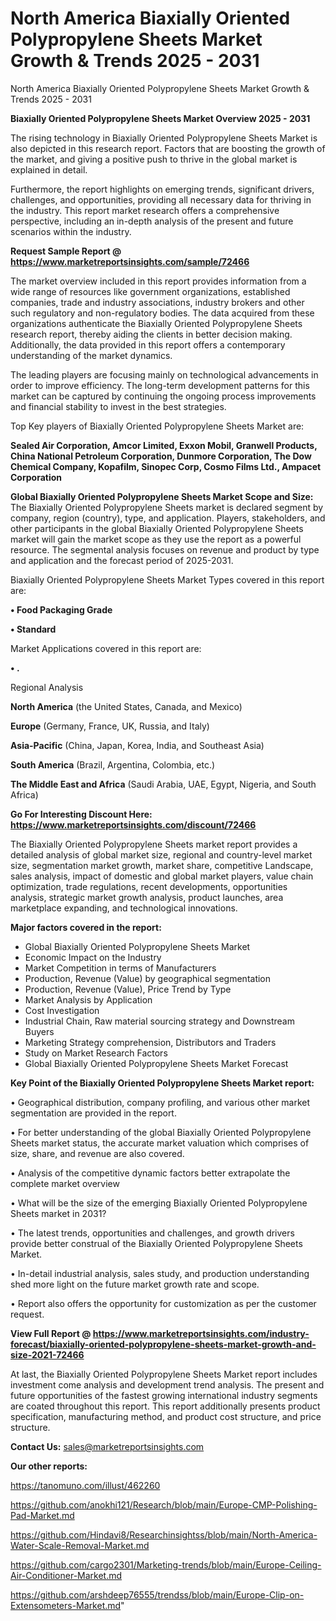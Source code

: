 # North America Biaxially Oriented Polypropylene Sheets Market Growth & Trends 2025 - 2031
North America Biaxially Oriented Polypropylene Sheets Market Growth & Trends 2025 - 2031

<Strong> Biaxially Oriented Polypropylene Sheets Market Overview 2025 - 2031</strong>

The rising technology in Biaxially Oriented Polypropylene Sheets Market is also depicted in this research report. Factors that are boosting the growth of the market, and giving a positive push to thrive in the global market is explained in detail.

Furthermore, the report highlights on emerging trends, significant drivers, challenges, and opportunities, providing all necessary data for thriving in the industry. This report market research offers a comprehensive perspective, including an in-depth analysis of the present and future scenarios within the industry.

<strong>Request Sample Report @ <a href=https://www.marketreportsinsights.com/sample/72466>https://www.marketreportsinsights.com/sample/72466</a></strong>

The market overview included in this report provides information from a wide range of resources like government organizations, established companies, trade and industry associations, industry brokers and other such regulatory and non-regulatory bodies. The data acquired from these organizations authenticate the Biaxially Oriented Polypropylene Sheets research report, thereby aiding the clients in better decision making. Additionally, the data provided in this report offers a contemporary understanding of the market dynamics.

The leading players are focusing mainly on technological advancements in order to improve efficiency. The long-term development patterns for this market can be captured by continuing the ongoing process improvements and financial stability to invest in the best strategies.

Top Key players of Biaxially Oriented Polypropylene Sheets Market are:

<strong>Sealed Air Corporation, Amcor Limited, Exxon Mobil, Granwell Products, China National Petroleum Corporation, Dunmore Corporation, The Dow Chemical Company, Kopafilm, Sinopec Corp, Cosmo Films Ltd., Ampacet Corporation</strong>

<strong><b>Global Biaxially Oriented Polypropylene Sheets Market Scope and Size:</b></strong>
The Biaxially Oriented Polypropylene Sheets market is declared segment by company, region (country), type, and application. Players, stakeholders, and other participants in the global Biaxially Oriented Polypropylene Sheets market will gain the market scope as they use the report as a powerful resource. The segmental analysis focuses on revenue and product by type and application and the forecast period of 2025-2031.

Biaxially Oriented Polypropylene Sheets Market Types covered in this report are:

<strong>• Food Packaging Grade

• Standard</strong>

Market Applications covered in this report are:

<strong>• .</strong> 

Regional Analysis

<strong>North America</strong> (the United States, Canada, and Mexico)

<strong>Europe</strong> (Germany, France, UK, Russia, and Italy)

<strong>Asia-Pacific</strong> (China, Japan, Korea, India, and Southeast Asia)

<strong>South America</strong> (Brazil, Argentina, Colombia, etc.)

<strong>The Middle East and Africa</strong> (Saudi Arabia, UAE, Egypt, Nigeria, and South Africa)

<strong>Go For Interesting Discount Here: <a href=https://www.marketreportsinsights.com/discount/72466>https://www.marketreportsinsights.com/discount/72466</a></strong>

The Biaxially Oriented Polypropylene Sheets market report provides a detailed analysis of global market size, regional and country-level market size, segmentation market growth, market share, competitive Landscape, sales analysis, impact of domestic and global market players, value chain optimization, trade regulations, recent developments, opportunities analysis, strategic market growth analysis, product launches, area marketplace expanding, and technological innovations.

<strong><b>Major factors covered in the report:</b></strong>
<ul>
  <li>Global Biaxially Oriented Polypropylene Sheets Market </li>
  <li>Economic Impact on the Industry</li>
  <li>Market Competition in terms of Manufacturers</li>
  <li>Production, Revenue (Value) by geographical segmentation</li>
  <li>Production, Revenue (Value), Price Trend by Type</li>
  <li>Market Analysis by Application</li>
  <li>Cost Investigation</li>
  <li>Industrial Chain, Raw material sourcing strategy and Downstream Buyers</li>
  <li>Marketing Strategy comprehension, Distributors and Traders</li>
  <li>Study on Market Research Factors</li>
  <li>Global Biaxially Oriented Polypropylene Sheets Market Forecast</li>
</ul>

<strong><b>Key Point of the Biaxially Oriented Polypropylene Sheets Market report:</b></strong>

• Geographical distribution, company profiling, and various other market segmentation are provided in the report.

• For better understanding of the global Biaxially Oriented Polypropylene Sheets market status, the accurate market valuation which comprises of size, share, and revenue are also covered.

• Analysis of the competitive dynamic factors better extrapolate the complete market overview

• What will be the size of the emerging Biaxially Oriented Polypropylene Sheets market in 2031?

• The latest trends, opportunities and challenges, and growth drivers provide better construal of the Biaxially Oriented Polypropylene Sheets Market.

• In-detail industrial analysis, sales study, and production understanding shed more light on the future market growth rate and scope.

• Report also offers the opportunity for customization as per the customer request.

<strong><b>View Full Report @ <a href=https://www.marketreportsinsights.com/industry-forecast/biaxially-oriented-polypropylene-sheets-market-growth-and-size-2021-72466>https://www.marketreportsinsights.com/industry-forecast/biaxially-oriented-polypropylene-sheets-market-growth-and-size-2021-72466</a></b></strong>


At last, the Biaxially Oriented Polypropylene Sheets Market report includes investment come analysis and development trend analysis. The present and future opportunities of the fastest growing international industry segments are coated throughout this report. This report additionally presents product specification, manufacturing method, and product cost structure, and price structure.

<strong>Contact Us:</strong>
sales@marketreportsinsights.com

<strong>Our other reports:</strong>

<a href=https://tanomuno.com/illust/462260>https://tanomuno.com/illust/462260</a>

<a href=https://github.com/anokhi121/Research/blob/main/Europe-CMP-Polishing-Pad-Market.md>https://github.com/anokhi121/Research/blob/main/Europe-CMP-Polishing-Pad-Market.md</a>

<a href=https://github.com/Hindavi8/Researchinsightss/blob/main/North-America-Water-Scale-Removal-Market.md>https://github.com/Hindavi8/Researchinsightss/blob/main/North-America-Water-Scale-Removal-Market.md</a>

<a href=https://github.com/cargo2301/Marketing-trends/blob/main/Europe-Ceiling-Air-Conditioner-Market.md>https://github.com/cargo2301/Marketing-trends/blob/main/Europe-Ceiling-Air-Conditioner-Market.md</a>

<a href=https://github.com/arshdeep76555/trendss/blob/main/Europe-Clip-on-Extensometers-Market.md>https://github.com/arshdeep76555/trendss/blob/main/Europe-Clip-on-Extensometers-Market.md</a>"
